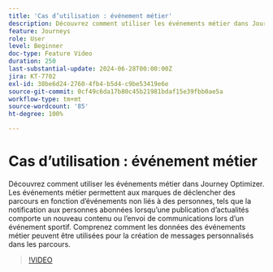 ```yaml
---
title: 'Cas d’utilisation : événement métier'
description: Découvrez comment utiliser les événements métier dans Journey Optimizer. Comprenez comment les données des événements métier peuvent être utilisées pour la création de messages personnalisés dans les parcours.
feature: Journeys
role: User
level: Beginner
doc-type: Feature Video
duration: 250
last-substantial-update: 2024-06-28T00:00:00Z
jira: KT-7702
exl-id: 38be6d24-2760-4fb4-b5d4-c9be53419e6e
source-git-commit: 0cf49c6da17b80c45b21981bdaf15e39fbb0ae5a
workflow-type: tm+mt
source-wordcount: '85'
ht-degree: 100%

---
```



# Cas d’utilisation : événement métier

Découvrez comment utiliser les événements métier dans Journey Optimizer. Les événements métier permettent aux marques de déclencher des parcours en fonction d’événements non liés à des personnes, tels que la notification aux personnes abonnées lorsqu’une publication d’actualités comporte un nouveau contenu ou l’envoi de communications lors d’un événement sportif. Comprenez comment les données des événements métier peuvent être utilisées pour la création de messages personnalisés dans les parcours.

>[!VIDEO](https://video.tv.adobe.com/v/3416325/?learn=on&captions=fre_fr)
